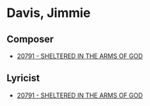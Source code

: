 # Davis, Jimmie

## Composer

- [20791 - SHELTERED IN THE ARMS OF GOD](/hymns/20791.md)

## Lyricist

- [20791 - SHELTERED IN THE ARMS OF GOD](/hymns/20791.md)

